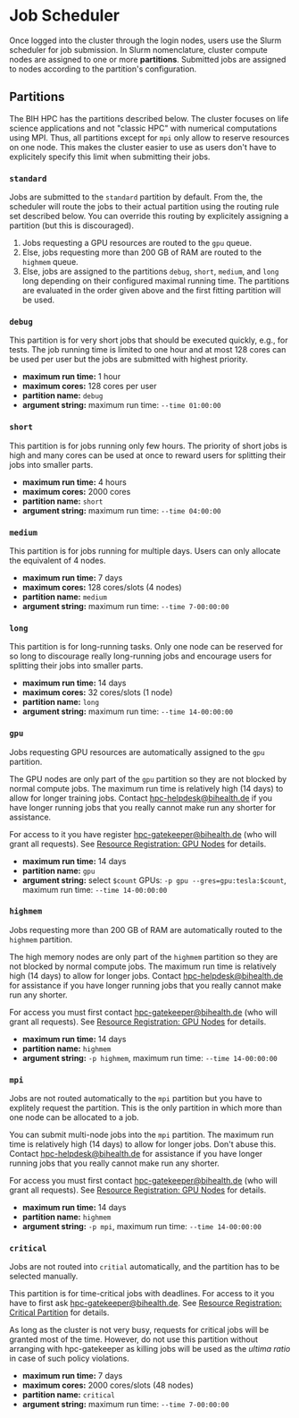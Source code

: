 # Job Scheduler

Once logged into the cluster through the login nodes, users use the Slurm scheduler for job submission.
In Slurm nomenclature, cluster compute nodes are assigned to one or more **partitions**.
Submitted jobs are assigned to nodes according to the partition's configuration.

## Partitions

The BIH HPC has the partitions described below.
The cluster focuses on life science applications and not "classic HPC" with numerical computations using MPI.
Thus, all partitions except for `mpi` only allow to reserve resources on one node.
This makes the cluster easier to use as users don't have to explicitely specify this limit when submitting their jobs.

### `standard`

Jobs are submitted to the `standard` partition by default.
From the, the scheduler will route the jobs to their actual partition using the routing rule set described below.
You can override this routing by explicitely assigning a partition (but this is discouraged).

1. Jobs requesting a GPU resources are routed to the `gpu` queue.
2. Else, jobs requesting more than 200 GB of RAM are routed to the `highmem` queue.
3. Else, jobs are assigned to the partitions `debug`, `short`, `medium`, and `long` long depending on their configured maximal running time.
   The partitions are evaluated in the order given above and the first fitting partition will be used.

### `debug`

This partition is for very short jobs that should be executed quickly, e.g., for tests.
The job running time is limited to one hour and at most 128 cores can be used per user but the jobs are submitted with highest priority.

* **maximum run time:** 1 hour
* **maximum cores:** 128 cores per user
* **partition name:** `debug`
* **argument string:** maximum run time: `--time 01:00:00`

### `short`

This partition is for jobs running only few hours.
The priority of short jobs is high and many cores can be used at once to reward users for splitting their jobs into smaller parts.

* **maximum run time:** 4 hours
* **maximum cores:** 2000 cores
* **partition name:** `short`
* **argument string:** maximum run time: `--time 04:00:00`

### `medium`

This partition is for jobs running for multiple days.
Users can only allocate the equivalent of 4 nodes.

* **maximum run time:** 7 days
* **maximum cores:** 128 cores/slots (4 nodes)
* **partition name:** `medium`
* **argument string:** maximum run time: `--time 7-00:00:00`

### `long`

This partition is for long-running tasks.
Only one node can be reserved for so long to discourage really long-running jobs and encourage users for splitting their jobs into smaller parts.

* **maximum run time:** 14 days
* **maximum cores:** 32 cores/slots (1 node)
* **partition name:** `long`
* **argument string:** maximum run time: `--time 14-00:00:00`

### `gpu`

Jobs requesting GPU resources are automatically assigned to the `gpu` partition.

The GPU nodes are only part of the `gpu` partition so they are not blocked by normal compute jobs.
The maximum run time is relatively high (14 days) to allow for longer training jobs.
Contact [hpc-helpdesk@bihealth.de](mailto:hpc-helpdesk@bihealth.de) if you have longer running jobs that you really cannot make run any shorter for assistance.

For access to it you have register [hpc-gatekeeper@bihealth.de](mailto:hpc-gatekeeper@bihealth.de) (who will grant all requests).
See [Resource Registration: GPU Nodes](../admin/resource-registration.md#gpu-nodes) for details.

* **maximum run time:** 14 days
* **partition name:** `gpu`
* **argument string:** select `$count` GPUs: `-p gpu --gres=gpu:tesla:$count`, maximum run time: `--time 14-00:00:00`

### `highmem`

Jobs requesting more than 200 GB of RAM are automatically routed to the `highmem` partition.

The high memory nodes are only part of the `highmem` partition so they are not blocked by normal compute jobs.
The maximum run time is relatively high (14 days) to allow for longer jobs.
Contact [hpc-helpdesk@bihealth.de](mailto:hpc-helpdesk@bihealth.de) for assistance if you have longer running jobs that you really cannot make run any shorter.

For access you must first contact [hpc-gatekeeper@bihealth.de](mailto:hpc-gatekeeper@bihealth.de) (who will grant all requests).
See [Resource Registration: GPU Nodes](../admin/resource-registration.md#high-memory-nodes) for details.

* **maximum run time:** 14 days
* **partition name:** `highmem`
* **argument string:** `-p highmem`, maximum run time: `--time 14-00:00:00`

### `mpi`

Jobs are not routed automatically to the `mpi` partition but you have to explitely request the partition.
This is the only partition in which more than one node can be allocated to a job.

You can submit multi-node jobs into the `mpi` partition.
The maximum run time is relatively high (14 days) to allow for longer jobs.
Don't abuse this.
Contact [hpc-helpdesk@bihealth.de](mailto:hpc-helpdesk@bihealth.de) for assistance if you have longer running jobs that you really cannot make run any shorter.

For access you must first contact [hpc-gatekeeper@bihealth.de](mailto:hpc-gatekeeper@bihealth.de) (who will grant all requests).
See [Resource Registration: GPU Nodes](../admin/resource-registration.md#gpu-nodes) for details.

* **maximum run time:** 14 days
* **partition name:** `highmem`
* **argument string:** `-p mpi`, maximum run time: `--time 14-00:00:00`

### `critical`

Jobs are not routed into `critial` automatically, and the partition has to be selected manually.

This partition is for time-critical jobs with deadlines.
For access to it you have to first ask [hpc-gatekeeper@bihealth.de](mailto:hpc-gatekeeper@bihealth.de).
See [Resource Registration: Critical Partition](../admin/resource-registration.md#critical-partition) for details.

As long as the cluster is not very busy, requests for critical jobs will be granted most of the time.
However, do not use this partition without arranging with hpc-gatekeeper as killing jobs will be used as the *ultima ratio* in case of such policy violations.

* **maximum run time:** 7 days
* **maximum cores:** 2000 cores/slots (48 nodes)
* **partition name:** `critical`
* **argument string:** maximum run time: `--time 7-00:00:00`
